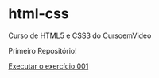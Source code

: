 # html-css
 Curso de HTML5 e CSS3 do CursoemVideo

 Primeiro Repositório!

 <a href="https://nathan-rodrigues0.github.io/html-css/exercicios/ex001/index.html">Executar o exercício 001